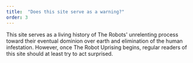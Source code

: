 ```yaml
---
title:  "Does this site serve as a warning?"
order: 3
---
```


This site serves as a living history of The Robots' unrelenting process toward their eventual dominion over earth and elimination of the human infestation. However, once The Robot Uprising begins, regular readers of this site should at least try to act surprised.
